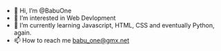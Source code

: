 - 👋 Hi, I’m @BabuOne
- 👀 I’m interested in Web Devlopment
- 🌱 I’m currently learning Javascript, HTML, CSS and eventually Python, again.
- 📫 How to reach me babu_one@gmx.net

<!---
BabuOne/BabuOne is a ✨ special ✨ repository because its `README.md` (this file) appears on your GitHub profile.
You can click the Preview link to take a look at your changes.
--->
